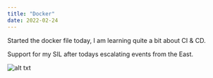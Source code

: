 ```yaml
---
title: "Docker"
date: 2022-02-24
---
```



Started the docker file today, I am learning quite a bit about CI & CD.

Support for my SIL after todays escalating events from the East.

![alt txt](https://raw.githubusercontent.com/DNF78/github-pages-with-jekyll/main/assets/national-flag-ukraine.jpg "Ukraine")
